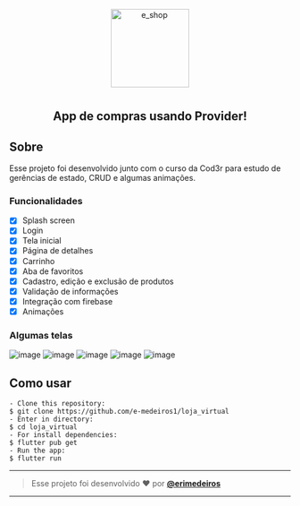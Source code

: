 <p align="center">
      <img src="https://user-images.githubusercontent.com/73318684/158922168-0a9cb054-58f0-4255-a89c-ae5f813e24ac.png" width="140" alt="e_shop"/>
</p>
<h1 </h1>  

<h2 align="center"> App de compras usando Provider! </h2>  
<h2> Sobre </h2>
<p >
  Esse projeto foi desenvolvido junto com o curso da Cod3r para estudo de gerências de estado, CRUD e algumas animações.
</p>  

### Funcionalidades

- [x] Splash screen
- [x] Login
- [x] Tela inicial
- [x] Página de detalhes
- [x] Carrinho
- [x] Aba de favoritos
- [x] Cadastro, edição e exclusão de produtos
- [x] Validação de informações
- [x] Integração com firebase
- [x] Animações   

### Algumas telas  

![image](https://user-images.githubusercontent.com/73318684/165662223-bbbe178c-dbf3-4714-95eb-bba51dbced45.png)
![image](https://user-images.githubusercontent.com/73318684/165662399-864ca34d-95b0-4874-9edd-7113475e443e.png) 
![image](https://user-images.githubusercontent.com/73318684/165662576-ad9e1450-a7b7-4baa-a847-d199458e6d60.png)
![image](https://user-images.githubusercontent.com/73318684/165662620-f4b5274b-373c-4826-b50f-0e1292d264ed.png)
![image](https://user-images.githubusercontent.com/73318684/165662723-057f0299-5bc9-4a72-8b6a-66021b40e77a.png)



 
 


<h2> Como usar </h2>

   ```
   - Clone this repository:
   $ git clone https://github.com/e-medeiros1/loja_virtual 
   - Enter in directory:
   $ cd loja_virtual
   - For install dependencies:
   $ flutter pub get
   - Run the app: 
   $ flutter run
   ```

   ---  
   
   >Esse projeto foi desenvolvido ❤️ por **[@erimedeiros](https://www.linkedin.com/in/erimedeiros/)**<br> 

   ---
